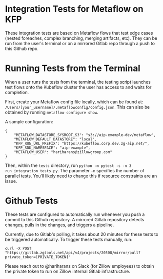 # Integration Tests for Metaflow on KFP

These integration tests are based on Metaflow flows that test edge cases (nested foreaches, complex branching, merging artifacts, etc). They can be run from the user's terminal or on a mirrored Gitlab repo through a push to this Github repo.

# Running Tests from the Terminal

When a user runs the tests from the terminal, the testing script launches test flows onto the Kubeflow cluster the user has access to and waits for completion.

First, create your Metaflow config file locally, which can be found at: `/Users/[your_username]/.metaflowconfig/config.json`.
This can also be obtained by running `metaflow configure show`. 

A sample configuration:
```
{
    "METAFLOW_DATASTORE_SYSROOT_S3": "s3://aip-example-dev/metaflow",
    "METAFLOW_DEFAULT_DATASTORE": "local",
    "KFP_RUN_URL_PREFIX": "https://kubeflow.corp.dev.zg-aip.net/",
    "KFP_SDK_NAMESPACE": "aip-example",
    "METAFLOW_USER": "hariharans@zillowgroup.com"
}
```

Then, within the `tests` directory, run `python -m pytest -s -n 3 run_integration_tests.py`. The parameter `-n` specifies the number of parallel tests. You'll likely need to change this if resource constraints are an issue.

# Github Tests

These tests are configured to automatically run whenever you push a commit to this Github repository. A mirrored Gitlab repository detects changes, pulls in the changes, and triggers a pipeline.

Currently, due to Gitlab's polling, it takes about 20 minutes for these tests to be triggered automatically. To trigger these tests manually, run:

`curl -X POST "https://gitlab.zgtools.net/api/v4/projects/20508/mirror/pull?private_token=[PRIVATE_TOKEN]"`

Please reach out to @hariharans on Slack (for Zillow employees) to obtain the private token to run on Zillow internal Gitlab infrastructure.